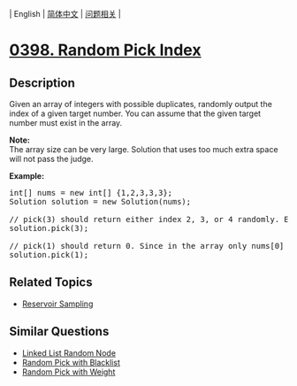 
| English | [简体中文](README.md) | [问题相关](QUESTION.md) |
# [0398. Random Pick Index](https://leetcode-cn.com/problems/random-pick-index/)
## Description
<p>Given an array of integers with possible duplicates, randomly output the index of a given target number. You can assume that the given target number must exist in the array.</p>

<p><b>Note:</b><br />
The array size can be very large. Solution that uses too much extra space will not pass the judge.</p>

<p><b>Example:</b></p>

<pre>
int[] nums = new int[] {1,2,3,3,3};
Solution solution = new Solution(nums);

// pick(3) should return either index 2, 3, or 4 randomly. Each index should have equal probability of returning.
solution.pick(3);

// pick(1) should return 0. Since in the array only nums[0] is equal to 1.
solution.pick(1);
</pre>

## Related Topics
- [Reservoir Sampling](https://leetcode-cn.com/tag/reservoir-sampling)
## Similar Questions
- [Linked List Random Node](../0382/README_EN.md)
- [Random Pick with Blacklist](../0710/README_EN.md)
- [Random Pick with Weight](../0528/README_EN.md)
